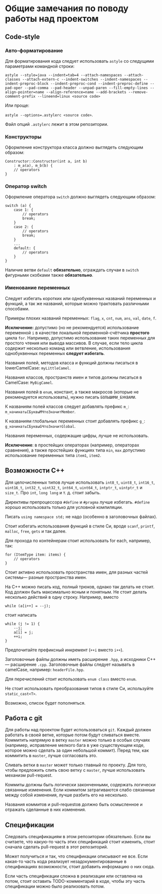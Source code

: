 # Общие замечания по поводу работы над проектом

## Code-style

### Авто-форматирование

Для форматирования кода следует использовать `astyle` со следущими параметрами командной строки:

`astyle --style=java --indent=tab=4 --attach-namespaces --attach-classes --attach-extern-c --indent-switches --indent-namespaces --indent-preproc-block --indent-preproc-cond --indent-preproc-define --pad-oper --pad-comma --pad-header --unpad-paren --fill-empty-lines --align-pointer=name --align-reference=name --add-brackets --remove-comment-prefix --lineend=linux <source code>`

Или проще:

`astyle --options=.astylerc <source code>`.

Файл опций `.astylerc` лежит в этом репозитории.

### Конструкторы

Оформление конструктора класса должно выглядеть следующим образом:

~~~~~
Constructor::Constructor(int a, int b)
	: m_a(a), m_b(b) {
	// operators
}
~~~~~

### Оператор switch

Оформление оператора `switch` должно выглядеть следующим образом:

~~~~~
switch (a) {
	case 1: {
		// operators
		break;
	}
	case 2: {
		// operators
		break;
	}
	...
	default: {
		// operators
	}
}
~~~~~

Наличие ветви `default` **обязательно**, ограждать случаи в `switch` фигурными скобками также **обязательно**.

### Именование переменных

Следует избегать коротких или однобуквенных названий переменных и функций, а так же названий, которые можно трактовать различными способами.

Примеры плохих названий переменных: `flag`, `x`, `cnt`, `num`, `ans`, `val`, `date`, `f`.

**Исключение:** допустимо (но не рекомендуется) использование переменной `i` в качестве локальной переменной-счётчика **простого** цикла `for`. Например, допустимо использование таких переменных для простого чтения или вывода массивов. В случае, если тело цикла содержит несколько команд или ветвление, использования однобуквенных переменных **следует избегать**.

Названия полей, методов класса и функций должны писаться в lowerCamelCase: `myLittleCamel`.

Названия классов, пространств имен и типов должны писаться в CamelCase: `MyBigCamel`.

Названия полей в `enum`, констант, а также макросов (которые  не рекомендуется использовать), нужно писать `БОЛЬШИМИ_БУКВАМИ`.

К названиям полей классов следует добавлять префикс `m_`: `m_начинатьСБуквыMЧтоЗначитMember`.

К названиям глобальных переменных стоит добавлять префикс `g_`: `g_начинатьСБуквыGЧтоЗначитGlobal`.

Названия переменных, содержащие цифры, лучше не использовать.

**Исключение**: в простейщих операторах (например, операторах сравнения), а также простейших функциях типа `min`, `max` допустимо использование переменных типа `item1`, `item2`.

## Возможности C++

Для целочисленных типов лучше использовать `int8_t`, `uint8_t`, `int16_t`, `uint16_t`, `int32_t`, `uint32_t`, `int64_t`, `uint64_t`, `intptr_t`, `uintptr_t` и `size_t`. Про `int`, `long long` и т. д. стоит забыть.

Директивы препроцессора `#define` и `#pragma` лучше избегать. `#define` хорошо использовать только для условной компиляции.

Писать `using namespace std;` не надо (особенно в заголовочных файлах).

Стоит избегать использования функций в стиле Си, вроде `scanf`, `printf`, `malloc`, `free`, `gets` и так далее.

Для прохода по контейнерам стоит использовать for each, например, так:

~~~~~
for (ItemType item: items) {
	// operators
}
~~~~~

Стоит активно использовать пространства имен, для разных частей системы&mdash; разные пространства имен.

На C++ можно писать код, полный трюков, однако так делать не стоит. Код должен быть максимально ясным и понятным. Не стоит делать несколько действий в одну строку. Например, вместо

~~~~~
while (a[i++] = --j);
~~~~~

стоит написать

~~~~~
while (j != 1) {
	--j;
	a[i] = j;
	++i;
}
~~~~~

Предпочитайте префиксный инкремент (`++i` вместо `i++`).

Заголовочные файлы должны иметь расширение `.hpp`, а исходники C++&mdash; расширение `.cpp`. Заголовочные файлы следует называть в camelCase, например: `headerFile.hpp`.

Для перечислений стоит использовать `enum class` вместо `enum`.

Не стоит использовать преобразования типов в стиле Си, используйте `static_cast<T>`.

Возможно, список будет пополняться.

## Работа с git

Для работы над проектом будет использоваться `git`. Каждый должен работать в своей ветке, которые потом будут сливаться вместе. Коммитить напрямую в ветку `master` можно только в особых случаях (например, исправление мелкого бага в уже существующем коде, которое можно сделать за один небольшой коммит). Перед тем, как коммитить в `master`, лучше согласовать это.

Сливать ветки в `master` может только главный по проекту. Для того, чтобы предложить слить свою ветку с `master`, лучше использовать механизм pull-request.

Коммиты должны быть логически законченными, содержать логически связанные изменения. Если коммитом затрагиваются слабо связанные между собой изменения, лучше разбить его на несколько.

Названия коммитов и pull-requestов должно быть осмысленное и отражать сделанные в них изменения.

## Спецификации

Следовать спецификациям в этом репозитории обязательно. Если вы считаете, что какую-то часть этих спецификаций стоит изменить, стоит сначала сделать pull-request в этот репозиторий.

Может получиться и так, что спецификации описывают не все. Если какая-то часть кода реализует незадокументированные в спецификациях возможности, стоит добавить информацию о них сюда.

Если часть спецификации сложна в реализации или оставлена на потом, стоит оставить TODO-комментарий в коде, чтобы эту часть спецификации можно было реализовать потом.
